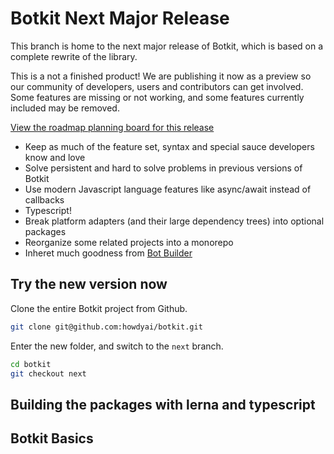# Botkit Next Major Release

This branch is home to the next major release of Botkit, which is based on a complete rewrite of the library.

This is a not a finished product! We are publishing it now as a preview so our community of 
developers, users and contributors can get involved. Some features are missing or not working,
and some features currently included may be removed. 

<a href="https://github.com/howdyai/botkit/projects/9">View the roadmap planning board for this release</a>

* Keep as much of the feature set, syntax and special sauce developers know and love
* Solve persistent and hard to solve problems in previous versions of Botkit
* Use modern Javascript language features like async/await instead of callbacks
* Typescript!
* Break platform adapters (and their large dependency trees) into optional packages
* Reorganize some related projects into a monorepo
* Inheret much goodness from [Bot Builder](https://github.com/microsoft/botbuilder-js)

## Try the new version now

Clone the entire Botkit project from Github.

```bash
git clone git@github.com:howdyai/botkit.git
```

Enter the new folder, and switch to the `next` branch.

```bash
cd botkit
git checkout next
```


## Building the packages with lerna and typescript

## Botkit Basics